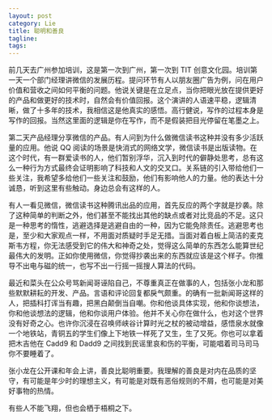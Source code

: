 ```yaml
---
layout: post
category: Lie
title: 聪明和善良
tagline:
tags: 
---
```


前几天去广州参加培训，这是第一次到广州，第一次到 TIT 创意文化园。培训第一天一个部门经理讲微信的发展历程。提问环节有人以朋友圈广告为例，问在用户价值和营收之间如何平衡的问题。他说关键是在立足点，当你把眼光放在提供更好的产品和做更好的技术时，自然会有价值回报。这个演讲的人语速平稳，逻辑清晰，做了十多年的技术，我相信这是他真实的感悟。高行健说，写作的过程本身是写作的回报。当然这里面的逻辑是你在写作，而不是假装把目光停留在笔墨之上。 

第二天产品经理分享微信的产品。有人问到为什么做微信读书这种并没有多少活跃量的应用。他说 QQ 阅读的场景是快消式的网络文学，微信读书是出版读物。在这个时代，有一群爱读书的人，他们暂别浮华，沉入到时代的僻静处思考，总有这么一种行为方式最终会证明影响了科技和人文的交叉口。关系链的引入带给他们一些关注，我希望多给他们一些关注和鼓励，他们有影响他人的力量。他的表达十分诚恳，听到这里有些触动。身边总会有这样的人。

有人一看见微信，微信读书这种腾讯出品的应用，首先反应的两个字就是抄袭。除了这种简单的判断之外，他们甚至不能找出其他的缺点或者对比竞品的不足。这只是一种思考的惰性，逃避选择是逃避自由的一种，因为它能免除责任。逃避思考也是，至少和大家观点一样，不用面对质疑时手足无措。当面对着白板上简洁的麦克斯韦方程，你无法感受到它的伟大和神奇之处，觉得这么简单的东西怎么能算世纪最伟大的发明。正如你使用微信，你觉得抄袭出来的东西就应该是这个样子。你推导不出电与磁的统一，也写不出一行摇一摇搜人算法的代码。

最近和菜头在公众号骂新闻哥诬陷自己，不尊重真正在做事的人，包括张小龙和那些默默耕耘的开发、产品。言语和评论回复都戾气颇重。的确有一批新闻哥这样的人，把插科打诨当有趣，把黑白颠倒当自嘲。你和他谈具体实现，他和你谈想法，你和他谈想法的逻辑，他和你谈用户体验。他并不关心你在做什么，也对这个世界没有好奇之心。也许你沉浸在召唤师峡谷计算时光之杖的被动增益，感悟泉水就像一个地铁站，青铜五的学生们像上下地铁一样死了又生，生了又死。你也可以拿着把木吉他在  Cadd9 和 Dadd9 之间找到民谣里哀和伤的平衡，可能唱着司马司马你不要睡着了。

张小龙在公开课和年会上讲，善良比聪明重要。我理解的善良是对内在品质的坚守，有可能是年少时的理想主义，有可能是对既有恶俗规则的不屑，也可能是对美好事物的热情。

有些人不能飞翔，但也会栖于梧桐之下。
